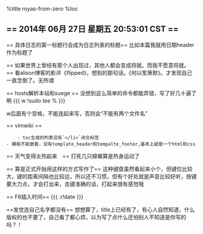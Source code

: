 %title royas-from-zero
%toc

== 2014年 06月 27日 星期五 20:53:01 CST ==
----------
== 具体日志的第一标题行会成为日志列表的标题==
比如本篇我就用日期header作为标题了

== 如果世界上曾经有那个人出现过，其他人都会变成将就。而我不愿意将就。 ==
看alison博客的影评《flipped》，想到的那句话。《何以笙箫默》。才发现自己一直念倒了。无所谓

== hosts解析本站和suege ==
没想到这么简单的命令都能弄错，写了好几十遍了啊
{{{
w !sudo tee %
}}}

w后面有个空格，不能连起来写，否则会“不能有两个文件名”

== vimwiki ==

        - toc生成的列表没有`</li>`闭合标签
	- 模板不能嵌套，没有template_header和tempalte_footer,基本上就是一个html和css

== 天气变得炎热起来　==
打死几只蟑螂算是热身运动了

== 算是正式开始用这样的方式写作了==
这种键盘虽然看起来小个，但键位比较大，键的距离间隔也比较远，所以还不习惯，但有个好处就是声音比较好听，按键要大力点，才会打出来，击键准确的话，打起来很有感觉哦

== F6插入时间==
{{{
:r!date<cr>
}}}	

==发觉连自己名字都没有==
想想算了，title上已经有了，有心人自然知道，什么 版权的也不要了，自己看了都心烦，以为写了点什么还怕别人不知道是你写的吗？！
